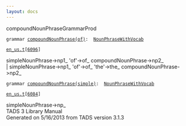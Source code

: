 ```yaml
---
layout: docs
---
```

<span class="title">compoundNounPhrase</span><span class="type">GrammarProd</span>

`grammar `<span class="classExtLink">[`compoundNounPhrase(of)`](../object/compoundNounPhrase(of).html)</span>` :   `[`NounPhraseWithVocab`](../object/NounPhraseWithVocab.html)

[`en_us.t`](../file/en_us.t.html)`[`[`6096`](../source/en_us.t.html#6096)`]`



simpleNounPhrase-\>np1\_ 'of'-\>of\_ compoundNounPhrase-\>np2\_  
\| simpleNounPhrase-\>np1\_ 'of'-\>of\_ 'the'-\>the\_
compoundNounPhrase-\>np2\_  



`grammar `<span class="classExtLink">[`compoundNounPhrase(simple)`](../object/compoundNounPhrase(simple).html)</span>` :   `[`NounPhraseWithVocab`](../object/NounPhraseWithVocab.html)

[`en_us.t`](../file/en_us.t.html)`[`[`6084`](../source/en_us.t.html#6084)`]`



simpleNounPhrase-\>np\_  
TADS 3 Library Manual  
Generated on 5/16/2013 from TADS version 3.1.3


